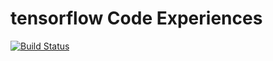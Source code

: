 # tensorflow Code Experiences
[![Build Status](https://travis-ci.org/nbortolotti/tensorflow-code-experiences.svg?branch=master)](https://travis-ci.org/nbortolotti/tensorflow-code-experiences)
